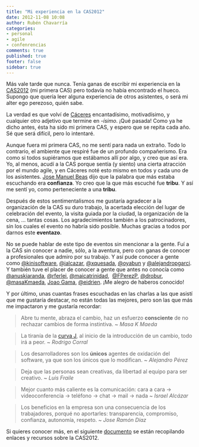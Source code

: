 ```yaml
---
title: "Mi experiencia en la CAS2012"
date: 2012-11-08 10:08
author: Rubén Chavarría
categories: 
- personal
- agile
- confenrencias
comments: true
published: true
footer: false
sidebar: true
---
```


Más vale tarde que nunca. Tenía ganas de escribir mi experiencia en la 
[CAS2012](http://conferencia2012.agile-spain.org/) (mi primera CAS) pero 
todavía no había encontrado el hueco. Supongo que quería leer alguna 
experiencia de otros asistentes, o será mi alter ego perezoso, quién sabe.

La verdad es que volví de 
[Cáceres](http://es.wikipedia.org/wiki/C%C3%A1ceres) encantadísimo, 
motivadísimo, y cualquier otro adjetivo que termine en *-ísimo*. 
¡Qué pasada! Como ya he dicho antes, ésta ha sido mi primera CAS, y espero que 
se repita cada año. Sé que será difícil, pero lo intentaré.

<!-- more -->

Aunque fuera mi primera CAS, no me sentí para nada un extraño. Todo lo 
contrario, el ambiente que respiré fue de un profundo compañerismo. Era como si 
todos supiéramos que estábamos allí por algo, y creo que así era. Yo, al menos, 
acudí a la CAS porque sentía (y siento) una cierta atracción por el mundo 
agile, y en Cáceres noté esto mismo en todos y cada uno de los asistentes. 
[Jose Manuel Beas](https://twitter.com/jmbeas) dijo que la palabra que más 
estaba escuchando era **confianza**. Yo creo que la que más 
escuché fue **tribu**. Y así me sentí yo, como perteneciente a 
una **tribu**.

Después de estos sentimentalismos me gustaría agradecer a la organización de 
la CAS su duro trabajo, la acertada elección del lugar de celebración del 
evento, la visita guiada por la ciudad, la organización de la cena, ... tantas 
cosas. Los agradecimientos también a los patrocinadores, sin los cuales el 
evento no habría sido posible. Muchas gracias a todos por darnos este 
**eventazo**.

No se puede hablar de este tipo de eventos sin mencionar a la gente. Fuí a la 
CAS sin conocer a nadie, sólo, a la aventura, pero con ganas de conocer a 
profesionales que admiro por su trabajo. Y así pude conocer a gente como 
[@kinisoftware](https://twitter.com/kinisoftware), 
[@ialcazar](https://twitter.com/ialcazar), 
[@xquesada](https://twitter.com/xquesada), 
[@oyabun](https://twitter.com/oyabun) y 
[@alejandropgarci](https://twitter.com/alejandropgarci). Y también tuve el 
placer de conocer a gente que antes no conocía como 
[@anuskiaranda](https://twitter.com/anuskiaranda), 
[@rferlei](https://twitter.com/rferlei), 
[@maicatrinidad](https://twitter.com/maicatrinidad), 
[@FPerezP](https://twitter.com/FPerezP), 
[@drobur](https://twitter.com/drobur), 
[@masaKmaeda](https://twitter.com/masaKmaeda),
[Joao Gama](http://es.linkedin.com/in/joaoggama), 
[@eidrien](https://twitter.com/eidrien). ¡Me alegro de haberos conocido!

Y por último, unas cuantas frases escuchadas en las charlas a las que asistí que me gustaría destacar, no están todas las mejores, pero son las que más me impactaron y me gustaría recordar:

> Abre tu mente, abraza el cambio, haz un esfuerzo **consciente** 
de no rechazar cambios de forma instintiva. ~ *Masa K Maeda*

<!-- more -->

> La tiranía de la <a href="http://en.wikipedia.org/wiki/J_curve">curva J</a>, 
al inicio de la introducción de un cambio, todo irá a peor. ~ 
*Rodrigo Corral*

<!-- more -->

> Los desarrolladores son los **únicos** agentes de oxidación 
del software, ya que son los únicos que lo modifican. ~ 
*Alejandro Pérez*

<!-- more -->

> Deja que las personas sean creativas, da libertad al equipo para ser 
creativo. ~ *Luis Fraile*

<!-- more -->

> Mejor cuanto más caliente es la comunicación: cara a cara -&gt; 
videoconferencia -&gt; teléfono -&gt; chat -&gt; mail -&gt; nada 
~ *Israel Alcázar*

<!-- more -->

> Los beneficios en la empresa son una consecuencia de los trabajadores, 
porqué no aportarles: transparencia, compromiso, confianza, autonomía, 
respeto. ~ *Jose Ramón Díaz*

<!-- more -->

Si quieres conocer más, en el siguiente 
[documento](https://docs.google.com/document/d/1SOxDNJd0c_14W2J1ZCyDEJp6NVYc1F5UQRpL7WyjoGo/edit)
se están recopilando enlaces y recursos sobre la CAS2012.
